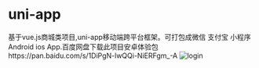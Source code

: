 # uni-app 
基于vue.js商城类项目,uni-app移动端跨平台框架。可打包成微信 支付宝 小程序 Android ios App.百度网盘下载此项目安卓体验包https://pan.baidu.com/s/1DiPgN-lwQQi-NiERFgm_-A
![login](https://github.com/changjiapu/uni-app/blob/master/screenshots/Android.jpg)
